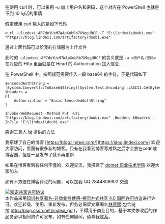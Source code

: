 
在使用 curl 时，可以采用 -u 加上用户名和密码，这个对应在 PowerShell 也就是不到 10 句话的事情

<!--more-->


<!-- 发布 -->

假定使用 curl 输入的是如下代码

```
curl -ulindexi:AP7doYUzM7WApXobRb7X9qgURCF -T "E:\lindexi\doubi.exe" "https://blog.lindexi.com/artifactory/doubi.exe"
```

通过上面代码可以给我的存储服务上传文件

此时的 `-ulindexi:AP7doYUzM7WApXobRb7X9qgURCF` 的含义就是 `-u <用户名:密码>` 在对应的 Http 里面就是在 Head 的 Authorization 加入信息

在 PowerShell 中，按照规范需要传入一段 base64 的字符，于是代码如下

```
$encodedAuthString =  [System.Convert]::ToBase64String([System.Text.Encoding]::ASCII.GetBytes("lindexi:AP7doYUzM7WApXobRb7X9qgURCF")) 
$Headers = 
@{
    Authorization = "Basic $encodedAuthString"
}

Invoke-WebRequest -Method Put -Uri "https://blog.lindexi.com/artifactory/doubi.exe" -Headers $Headers -InFile "E:\lindexi\doubi.exe"
```

感谢工具人 [lsj](https://blog.sdlsj.net/ ) 提供的方法




我搭建了自己的博客 [https://blog.lindexi.com/](https://blog.lindexi.com/) 欢迎大家访问，里面有很多新的博客。只有在我看到博客写成熟之后才会放在csdn或博客园，但是一旦发布了就不再更新

如果在博客看到有任何不懂的，欢迎交流，我搭建了 [dotnet 职业技术学院](https://t.me/dotnet_campus) 欢迎大家加入

如有不方便在博客评论的问题，可以加我 QQ 2844808902 交流

<a rel="license" href="http://creativecommons.org/licenses/by-nc-sa/4.0/"><img alt="知识共享许可协议" style="border-width:0" src="https://licensebuttons.net/l/by-nc-sa/4.0/88x31.png" /></a><br />本作品采用<a rel="license" href="http://creativecommons.org/licenses/by-nc-sa/4.0/">知识共享署名-非商业性使用-相同方式共享 4.0 国际许可协议</a>进行许可。欢迎转载、使用、重新发布，但务必保留文章署名[林德熙](http://blog.csdn.net/lindexi_gd)(包含链接:http://blog.csdn.net/lindexi_gd )，不得用于商业目的，基于本文修改后的作品务必以相同的许可发布。如有任何疑问，请与我[联系](mailto:lindexi_gd@163.com)。